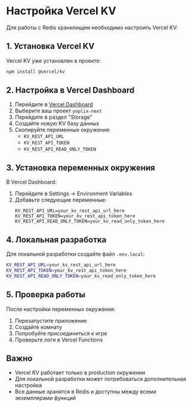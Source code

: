 # Настройка Vercel KV

Для работы с Redis хранилищем необходимо настроить Vercel KV:

## 1. Установка Vercel KV

Vercel KV уже установлен в проекте:
```bash
npm install @vercel/kv
```

## 2. Настройка в Vercel Dashboard

1. Перейдите в [Vercel Dashboard](https://vercel.com/dashboard)
2. Выберите ваш проект `yoplix-next`
3. Перейдите в раздел "Storage"
4. Создайте новую KV базу данных
5. Скопируйте переменные окружения:
   - `KV_REST_API_URL`
   - `KV_REST_API_TOKEN`
   - `KV_REST_API_READ_ONLY_TOKEN`

## 3. Установка переменных окружения

В Vercel Dashboard:
1. Перейдите в Settings → Environment Variables
2. Добавьте следующие переменные:
   ```
   KV_REST_API_URL=your_kv_rest_api_url_here
   KV_REST_API_TOKEN=your_kv_rest_api_token_here
   KV_REST_API_READ_ONLY_TOKEN=your_kv_read_only_token_here
   ```

## 4. Локальная разработка

Для локальной разработки создайте файл `.env.local`:
```bash
KV_REST_API_URL=your_kv_rest_api_url_here
KV_REST_API_TOKEN=your_kv_rest_api_token_here
KV_REST_API_READ_ONLY_TOKEN=your_kv_read_only_token_here
```

## 5. Проверка работы

После настройки переменных окружения:
1. Перезапустите приложение
2. Создайте комнату
3. Попробуйте присоединиться к игре
4. Проверьте логи в Vercel Functions

## Важно

- Vercel KV работает только в production окружении
- Для локальной разработки может потребоваться дополнительная настройка
- Все данные хранятся в Redis и доступны между всеми экземплярами функций
